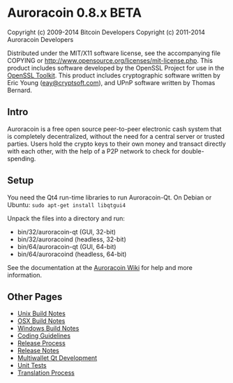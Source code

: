 Auroracoin 0.8.x BETA
====================

Copyright (c) 2009-2014 Bitcoin Developers
Copyright (c) 2011-2014 Auroracoin Developers

Distributed under the MIT/X11 software license, see the accompanying
file COPYING or http://www.opensource.org/licenses/mit-license.php.
This product includes software developed by the OpenSSL Project for use in the [OpenSSL Toolkit](http://www.openssl.org/). This product includes
cryptographic software written by Eric Young ([eay@cryptsoft.com](mailto:eay@cryptsoft.com)), and UPnP software written by Thomas Bernard.


Intro
---------------------
Auroracoin is a free open source peer-to-peer electronic cash system that is
completely decentralized, without the need for a central server or trusted
parties.  Users hold the crypto keys to their own money and transact directly
with each other, with the help of a P2P network to check for double-spending.


Setup
---------------------
You need the Qt4 run-time libraries to run Auroracoin-Qt. On Debian or Ubuntu:
	`sudo apt-get install libqtgui4`

Unpack the files into a directory and run:

- bin/32/auroracoin-qt (GUI, 32-bit)
- bin/32/auroracoind (headless, 32-bit)
- bin/64/auroracoin-qt (GUI, 64-bit)
- bin/64/auroracoind (headless, 64-bit)

See the documentation at the [Auroracoin Wiki](http://auroracoin.info)
for help and more information.


Other Pages
---------------------
- [Unix Build Notes](build-unix.md)
- [OSX Build Notes](build-osx.md)
- [Windows Build Notes](build-msw.md)
- [Coding Guidelines](coding.md)
- [Release Process](release-process.md)
- [Release Notes](release-notes.md)
- [Multiwallet Qt Development](multiwallet-qt.md)
- [Unit Tests](unit-tests.md)
- [Translation Process](translation_process.md)
